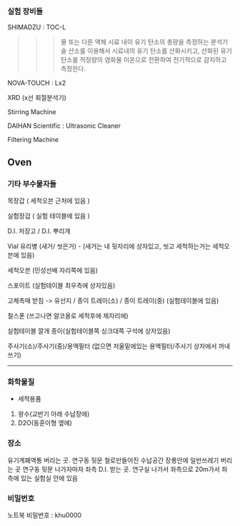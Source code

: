 ### 실험 장비들
SHIMADZU : TOC-L
>>> 물 또는 다른 액체 시료 내이 유기 탄소의 총량을 측정하는 분석기술
>>> 산소를 이용해서 시료내의 유기 탄소를 산화시키고, 산화된 유기탄소를 적정량의 염화물 이온으로 전환하여 전기적으로 감지하고 측정한다.

NOVA-TOUCH : Lx2

XRD (x선 회절분석기)

Stirring Machine

DAIHAN Scientific : Ultrasonic Cleaner

Filtering Machine

Oven
---
### 기타 부수물자들 
목장갑 ( 세척오븐 근처에 있음 )

실험장갑 ( 실험 테이블에 있음 )

D.I. 저장고 / D.I. 뿌리개

Vial 유리병 (새거/ 씻은거) - (새거는 내 뒷자리에 상자있고, 씻고 세척하는거는 세척오븐에 있음)

세척오븐 (민성선배 자리쪽에 있음)
 
스포이트 (실험테이블 최우측에 상자있음)

고체촉매 받침 -> 유선지 / 종이 트레이(소) / 종이 트레이(중) (실험테이블에 있음)

철스푼 (쓰고나면 알코올로 세척후에 제자리에)

실험테이블 깔개 종이(실험테이블쪽 싱크대쪽 구석에 상자있음)

주사기(소)/주사기(중)/용액필터 (없으면 저울밑에있는 용액필터/주사기 상자에서 꺼내쓰기)

---
### 화학물질
+ 세척용품
1. 왕수(교반기 아래 수납장에)
2. D2O(동훈이형 옆에)

### 장소
유기계폐액통 버리는 곳. 
    연구동 뒷문 철로만들어진 수납공간 장롱안에
일반쓰레기 버리는 곳
    연구동 뒷문 나가자마자 좌측
D.I. 받는 곳.
    연구실 나가서 좌측으로 20m가서 좌측에 있는 실험실 안에 있음
### 비밀번호
노트북 비밀번호 : khu0000